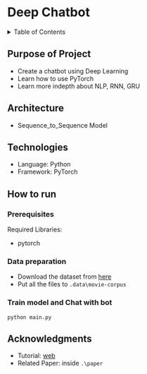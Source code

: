 # Deep Chatbot

<details>
  <summary>Table of Contents</summary>
  <ol>
    <li><a href="#purpose-of-project">Purpose of Project</a></li>
    <li><a href="#architecture">Architecture</a></li>
    <li><a href="#technologies">Technologies</a></li>
    <li><a href="#how-to-run">How to run</a></li>
    <li><a href="#acknowledgments">Acknowledgments</a></li>
  </ol>
</details>

## Purpose of Project

* Create a chatbot using Deep Learning
* Learn how to use PyTorch
* Learn more indepth about NLP, RNN, GRU

## Architecture

* Sequence_to_Sequence Model

## Technologies

* Language: Python
* Framework: PyTorch

## How to run

### Prerequisites

Required Libraries:
* pytorch

### Data preparation

* Download the dataset from [here](https://drive.google.com/drive/folders/1UDfmivMeFUQf3ovLU9UFz5N8JACRtE3k?usp=sharing)
* Put all the files to `.data\movie-corpus`

### Train model and Chat with bot
```
python main.py
```

## Acknowledgments

* Tutorial: [web](https://pytorch.org/tutorials/beginner/chatbot_tutorial.html)
* Related Paper: inside `.\paper`
